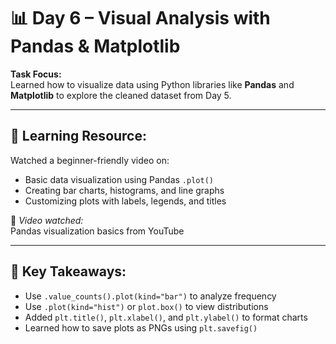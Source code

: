 # 📊 Day 6 – Visual Analysis with Pandas & Matplotlib

**Task Focus:**  
Learned how to visualize data using Python libraries like **Pandas** and **Matplotlib** to explore the cleaned dataset from Day 5.

---

## 🎥 Learning Resource:
Watched a beginner-friendly video on:
- Basic data visualization using Pandas `.plot()`
- Creating bar charts, histograms, and line graphs
- Customizing plots with labels, legends, and titles

🔗 *Video watched:*  
Pandas visualization basics from YouTube

---

## 📌 Key Takeaways:
- Use `.value_counts().plot(kind="bar")` to analyze frequency
- Use `.plot(kind="hist")` or `plot.box()` to view distributions
- Added `plt.title()`, `plt.xlabel()`, and `plt.ylabel()` to format charts
- Learned how to save plots as PNGs using `plt.savefig()`

